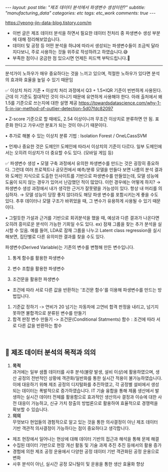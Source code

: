 *---
layout: post
title:  "제조 데이터 분석에서 파생변수 생성이란?"
subtitle:   "manufacturing_data"
categories: etc
tags: etc_work
comments: true
---*

https://yeong-jin-data-blog.tistory.com/m

* 이번 글은 제조 데이터 분석을 하면서 필요한 데이터 전처리 중 파생변수 생성 부분에 대해 정리해보았습니다. 
* 데이터 및 공정 등 어떤 분석을 하냐에 따라서 생성되는 파생변수들이 조금씩 달라지다보니, 주로 사용하는 것들 위주로 작성하려고 하였습니다.😅
* 부족한 점이나 궁금한 점 있으시면 언제든 피드백 부탁드립니다.🙌

----

분석가이 노하우가 매우 중요하다는 것을 느끼고 있으며, 적절한 노하우가 있다면 분석의 효과와 효율을 높일 수 있기 때문임


✅ 이상치 처리 기준 
• 이상치 처리 과정에서 Q3 + 1.5*IQR 기준이 빈번하게 사용된다. 근데 이 기준도 절대적인 것이 아니기 때문에 유연하게 사용해야 한다. 아래 출처에서 왜 1.5를 기준으로 쓰는지에 대한 설명 제공 
https://towardsdatascience.com/why-1-5-in-iqr-method-of-outlier-detection-5d07fdc82097

• Z-score 기준으로 할 때에도, 2.54 이상이니까 무조건 이상치로 분류하면 안 됨.  표준화 한다고 가우시안 분포가 되는 것이 아니기 때문이다. 

• 추가로 해볼 수 있는 이상치 분류 기법 : Isolation Forest / OneLCassSVM

• 언제나 중요한 것은 도메인!! 도메인에 따라서 이상치의 기준이 다르다. 일부 도메인에서는 오히려 이상치가 더 중요할 수도 있다. (모바일 게임 등)

✅ 파생변수 생성
• 모델 구축 과정에서 유의한 파생변수를 만드는 것은 굉장히 중요하다. 그런데 여러 프로젝트나 공모전에서 예측/분류 모델을 만들다 보면 나름의 분석 결과와 도메인 지식으로 도출한 인사이트를 기반으로 파생변수를 만들었는데, 모델 성능에 도움이 되지 않는 경우가 있어서 난감했던 적이 많았다. 이런 경우에는 어떻게 하지? 
→ 파생변수 생성 과정에서 내가 생각한 근거가 잘못됐을 가능성이 있다. 항상 내 머리를 의심하자. 
→ 모델 성능이 당장 좋지 않더라도 해당 파생 변수를 포함시키는게 좋을 수도 있다. 추후 데이터나 모델 구조가 바뀌었을 때, 그 변수가 유용하게 사용될 수 있기 때문이다. 

• 그럴듯한 가설과 근거를 기반으로 회귀분석을 했을 때, 예상과 다른 결과가 나온다면 오히려 흥미로운 분석이 가능한 기회일 수도 있다. 
ex) 잠재 그룹을 찾는 추가 분석을 실시할 수 있음. 예를 들어,  LDA로 잠재 그룹을 나누고 Latent class regression을 실시해보면, 집단별로 다른 유의미한 결과를 찾을 수도 있다. 

파생변수(Derived Variable)는 기존의 변수를 변형해 만든 변수입니다.

1. 통계 함수를 활용한 파생변수

2. 변수 조합을 활용한 파생변수

3. 조건문을 활용한 파생변수
- 조건에 따라 서로 다른 값을 반환하는 '조건문 함수'를 이용해 파생변수를 만드는 방법입니다.
1. 기준값 정하기
-> 연비가 20 넘기는 자동차에 고연비 합격 판정을 내리고, 넘기지 못하면 불합격으로 분류된 변수를 만들기
2. 합격 판정 변수 만들기
-> 조건문(Conditional Statments) 함수 : 조건에 따라 서로 다른 값을 반환하는 함수

 <br>
 
## 🎈 제조 데이터 분석의 목적과 의의
1. **목적** <br>
과거에는 일부 샘플 데이터를 사후 분석(불량 발생, 설비 이상)에 활용하였으며, 생산 공정의 전반적인 상황에 객관화/일반화를 통한 실시간 적용이 불가능하였습니다. <br>
이에 대응하기 위해 제조 공정의 디지털화를 추진하였고, 각 공정별 설비에서 생성되는 데이터는 폭발적으로 증가하였습니다.  IT 기술 융합을 통해 제품 생산에서 발생하는 실시간 데이터 전체를 활용함으로 효과적인 생산의사 결정과 이슈에 대한 사전 대응이 가능하고, 신규 가치 창출의 방법론으로 활용하여 효율적으로 경쟁력을 확보할 수 있습니다.
2. **의의** <br>
무엇보다 현업들의 경험적으로 알고 있는 것을 통한 의사결정이 아닌 제조 데이터 기반 객관적 의사결정이 가능하다는 점이 중요하다고 생각합니다.
- 제조 현장에서 일어나는 현상에 대해 데이터 기반의 접근과 해석을 통해 문제 해결
- 수집된 데이터 기반으로 현장 개선 활동 및 기술 과제 추진 추진 등에서의 활용 증가
- 경험에 의한 제조 공정 운용에서 다양한 공정 데이터 기반 객관화된 공정 운용으로 변화
- 사후 분석이 아닌, 실시간 공정 모니털이 및 운용을 통한 생산 효율화 향상

<br>
